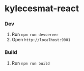 kylecesmat-react
============

### Dev
1. Run `npm run devserver`
2. Open `http://localhost:9001`

### Build
1. Run `npm run build`
